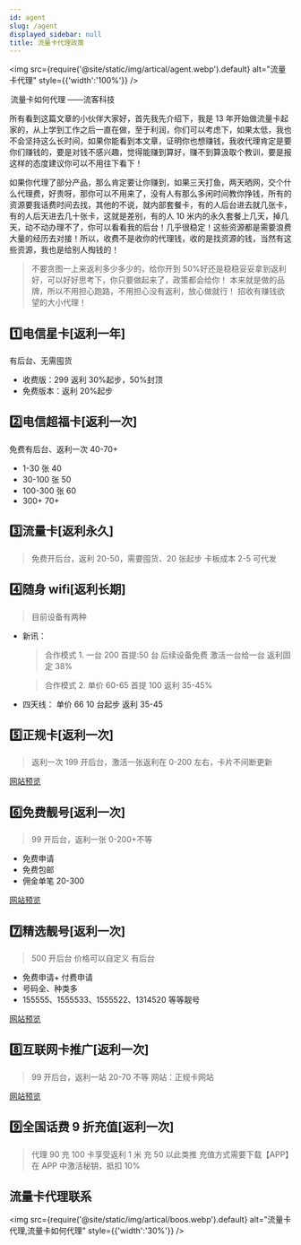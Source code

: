 ```yaml
---
id: agent
slug: /agent
displayed_sidebar: null
title: 流量卡代理政策
---
```


<img
src={require('@site/static/img/artical/agent.webp').default}
alt="流量卡代理"
style={{'width':'100%'}}
/>

 <legend style={{ backgroundColor: '#000',
    color: '#fff',
    padding: '3px 6px'}}>流量卡如何代理 ——流客科技 </legend>

所有看到这篇文章的小伙伴大家好，首先我先介绍下，我是 13 年开始做流量卡起家的，从上学到工作之后一直在做，至于利润，你们可以考虑下，如果太低，我也不会坚持这么长时间，如果你能看到本文章，证明你也想赚钱，我收代理肯定是要你们赚钱的，要是对钱不感兴趣，觉得能赚到算好，赚不到算汲取个教训，要是报这样的态度建议你可以不用往下看下！

如果你代理了部分产品，那么肯定要让你赚到，如果三天打鱼，两天晒网，交个什么代理费，好贵呀，那你可以不用来了，没有人有那么多闲时间教你挣钱，所有的资源要我话费时间去找，其他的不说，就内部套餐卡，有的人后台进去就几张卡，有的人后天进去几十张卡，这就是差别，有的人 10 米内的永久套餐上几天，掉几天，动不动办理不了，你可以看看我的后台！几乎很稳定！这些资源都是需要浪费大量的经历去对接！所以，收费不是收你的代理钱，收的是找资源的钱，当然有这些资源，我也是给别人掏钱的！

> 不要贪图一上来返利多少多少的，给你开到 50%好还是稳稳妥妥拿到返利好，可以好好思考下，你只要做起来了，政策都会给你！
> 本来就是做的品牌，所以不用担心跑路，不用担心没有返利，放心做就行！
> 招收有赚钱欲望的大小代理！

## &#49;&#65039;&#8419;电信星卡[返利一年]

有后台、无需囤货

- 收费版：299 返利 30%起步，50%封顶
- 免费版本：返利 20%起步

## &#50;&#65039;&#8419;电信超福卡[返利一次]

免费有后台、返利一次 40-70+

- 1-30 张 40
- 30-100 张 50
- 100-300 张 60
- 300+ 70+

## &#51;&#65039;&#8419;流量卡[返利永久]

> 免费开后台，返利 20-50，需要囤货、20 张起步
> 卡板成本 2-5
> 可代发

## &#52;&#65039;&#8419;随身 wifi[返利长期]

> 目前设备有两种

- 新讯：

  > 合作模式 1. 一台 200 首提:50 台 后续设备免费 激活一台给一台 返利固定 38%

  > 合作模式 2. 单价 60-65 首提 100 返利 35-45%

- 四天线： 单价 66 10 台起步 返利 35-45

## &#53;&#65039;&#8419;正规卡[返利一次]

> 返利一次
> 199 开后台，激活一张返利在 0-200 左右，卡片不间断更新

[网站预览](https://card.xuankaba.com/t/0.x5bgrv)

## &#54;&#65039;&#8419;免费靓号[返利一次]

> 99 开后台，返利一张 0-200+不等

- 免费申请
- 免费包邮
- 佣金单笔 20-300

[网站预览](http://iot.liuketh.cn)

## &#55;&#65039;&#8419;精选靓号[返利一次]

> 500 开后台 价格可以自定义 有后台

- 免费申请+ 付费申请
- 号码全、种类多
- 155555、1555533、1555522、1314520 等等靓号

[网站预览](http://lh.liuketh.cn)

## &#56;&#65039;&#8419;互联网卡推广[返利一次]

> 99 开后台，返利一站 20-70 不等
> 网站：正规卡网站

[网站预览](http://tc.liuketh.cn)

## &#57;&#65039;&#8419;全国话费 9 折充值[返利一次]

> 代理 90 充 100 卡享受返利 1 米 充 50 以此类推
> 充值方式需要下载【APP】在 APP 中激活秘钥，抵扣 10%

## 流量卡代理联系

<img
src={require('@site/static/img/artical/boos.webp').default}
alt="流量卡代理,流量卡如何代理"
style={{'width':'30%'}}
/>
